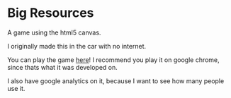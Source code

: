 # Big Resources
A game using the html5 canvas.

I originally made this in the car with no internet.

You can play the game [here](https://ajgeiss0702.github.io/bigresources/)! I recommend you play it on google chrome, since thats what it was developed on.

I also have google analytics on it, because I want to see how many people use it.
